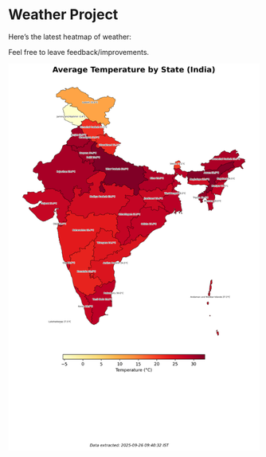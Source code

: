 # Weather Project

Here’s the latest heatmap of weather:

Feel free to leave feedback/improvements.

![India Heatmap](docs/assets/india_heatmap.png?v=D6123A)
